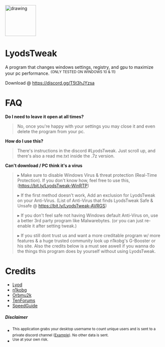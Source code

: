 
<img src="https://i.imgur.com/RCROL2I.png=150x150" alt="drawing" width="100"/>

# LyodsTweak

A program that changes windows settings, registry, and gpu to maximize your pc performance. <sup>(ONLY TESTED ON WINDOWS 10 & 11)</sup>

Download @ https://discord.gg/T5t3hJYzsa

# FAQ
**Do I need to leave it open at all times?**
> No, once you're happy with your settings you may close it and even delete the program from your pc.

**How do I use this?**
> There's instructions in the discord #LyodsTweak. Just scroll up, and there's also a read me.txt inside the .7z version.

**Can't download / PC think it's a virus**
> ▸ Make sure to disable Windows Virus & threat protection (Real-Time Protection). If you don't know how, feel free to use this,(<https://bit.ly/LyodsTweak-WinRTP>)
> 
> ▸ If the first method doesn't work, Add an exclusion for LyodsTweak on your Anti-Virus. (List of Anti-Virus that finds LyodsTweak Safe & Unsafe @  <https://bit.ly/LyodsTweak-AVRGS>)
> 
> ▸ If you don't feel safe not having Windows default Anti-Virus on, use a better 3rd party program like Malwarebytes. (or you can just re-enable it after setting tweak.)
> 
> ▸ If you still dont trust us and want a more creditable program w/ more features & a huge trusted community look up n1kobg's G-Booster or his site. Also the credits below is a must see aswell if you wanna do the things this program does by yourself without using LyodsTweak.


# Credits
- [Lyod ](https://discordapp.com/users/303610282008248320/)
- [n1kobg](http://n1kobg.blogspot.com/)
- [Orbmu2k](https://github.com/Orbmu2k)
- [TenForums](https://www.tenforums.com/)
- [SpeedGuide](https://www.speedguide.net/)

##### Disclaimer
- <sup>This application grabs your desktop username to count unique users and is sent to a private discord channel ([Example](https://i.imgur.com/vNtGUec.png)). No other data is sent.</sup>
- <sup>Use at your own risk.</sup>
